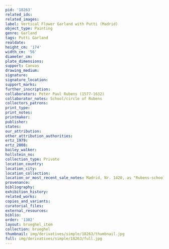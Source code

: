 ```yaml
---
pid: '18263'
related_ids: 
related_images: 
label: Vertical Flower Garland with Putti (Madrid)
object_type: Painting
genre: Garland
tags: Putti Garland
realdate: 
height_cm: '174'
width_cm: '56'
diameter_cm: 
plate_dimensions: 
support: Canvas
drawing_medium: 
signature: 
signature_location: 
support_marks: 
further_inscription: 
collaborators: Peter Paul Rubens (1577-1632)
collaborator_notes: School/circle of Rubens
collectors_patrons: 
print_type: 
print_notes: 
printmaker: 
publisher: 
states: 
our_attribution: 
other_attribution_authorities: 
ertz_1979: 
ertz_2008: 
bailey_walker: 
hollstein_no: 
collection_type: Private
location_country: 
location_city: 
location_collection: 
location_or_most_recent_sale_notes: Madrid, Nr. 1420, as "Rubens-school"
provenance: 
bibliography: 
exhibition_history: 
related_works: 
copies_and_variants: 
curatorial_files: 
external_resources: 
biblio: 
order: '1302'
layout: brueghel_item
collection: brueghel
thumbnail: img/derivatives/simple/18263/thumbnail.jpg
full: img/derivatives/simple/18263/full.jpg
---
```

